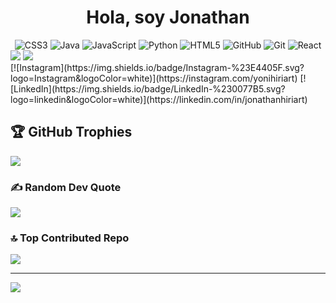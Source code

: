 <h1 align="center">Hola, soy Jonathan</h1>

<div align="center">
    <img src="https://img.shields.io/badge/css3-%231572B6.svg?style=for-the-badge&logo=css3&logoColor=white" alt="CSS3">
    <img src="https://img.shields.io/badge/java-%23ED8B00.svg?style=for-the-badge&logo=openjdk&logoColor=white" alt="Java">
    <img src="https://img.shields.io/badge/javascript-%23323330.svg?style=for-the-badge&logo=javascript&logoColor=%23F7DF1E" alt="JavaScript">
    <img src="https://img.shields.io/badge/python-3670A0?style=for-the-badge&logo=python&logoColor=ffdd54" alt="Python">
    <img src="https://img.shields.io/badge/html5-%23E34F26.svg?style=for-the-badge&logo=html5&logoColor=white" alt="HTML5">
    <img src="https://img.shields.io/badge/github-%23121011.svg?style=for-the-badge&logo=github&logoColor=white" alt="GitHub">
    <img src="https://img.shields.io/badge/git-%23F05033.svg?style=for-the-badge&logo=git&logoColor=white" alt="Git">
    <img src="https://img.shields.io/badge/react-%2320232a.svg?style=for-the-badge&logo=react&logoColor=%2361DAFB" alt="React">
</div>
<div >
    <img src="https://github-readme-stats.vercel.app/api?username=JonathanHiriart&theme=apprentice&hide_border=false&include_all_commits=true&count_private=true">
    <img src="https://github-readme-stats.vercel.app/api/top-langs/?username=JonathanHiriart&theme=apprentice&hide_border=false&include_all_commits=true&count_private=true&layout=compact">
</div>
[![Instagram](https://img.shields.io/badge/Instagram-%23E4405F.svg?logo=Instagram&logoColor=white)](https://instagram.com/yonihiriart) [![LinkedIn](https://img.shields.io/badge/LinkedIn-%230077B5.svg?logo=linkedin&logoColor=white)](https://linkedin.com/in/jonathanhiriart) 


## 🏆 GitHub Trophies
![](https://github-profile-trophy.vercel.app/?username=JonathanHiriart&theme=aura_dark&no-frame=true&no-bg=true&margin-w=4)

### ✍️ Random Dev Quote
![](https://quotes-github-readme.vercel.app/api?type=horizontal&theme=radical)

### 🔝 Top Contributed Repo
![](https://github-contributor-stats.vercel.app/api?username=JonathanHiriart&limit=5&theme=dark&combine_all_yearly_contributions=true)

---
[![](https://visitcount.itsvg.in/api?id=JonathanHiriart&icon=0&color=0)](https://visitcount.itsvg.in)

